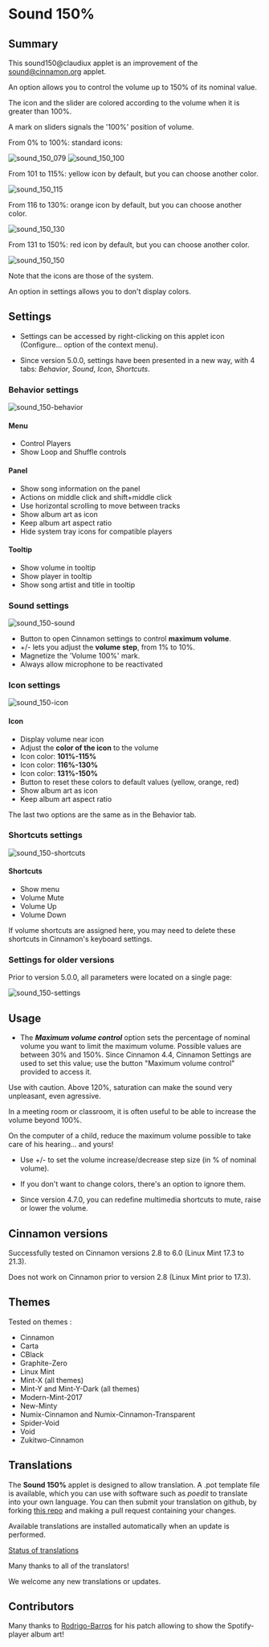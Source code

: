 # Sound 150%

## Summary

This sound150@claudiux applet is an improvement of the sound@cinnamon.org applet.

An option allows you to control the volume up to 150% of its nominal value.

The icon and the slider are colored according to the volume when it is greater than 100%.

A mark on sliders signals the '100%' position of volume.

From 0% to 100%: standard icons:

![sound_150_079](https://github.com/claudiux/docs/raw/master/sound150/images/sound_079.png) ![sound_150_100](https://github.com/claudiux/docs/raw/master/sound150/images/sound_100.png)

From 101 to 115%: yellow icon by default, but you can choose another color.

![sound_150_115](https://github.com/claudiux/docs/raw/master/sound150/images/sound_115.png)

From 116 to 130%: orange icon by default, but you can choose another color.

![sound_150_130](https://github.com/claudiux/docs/raw/master/sound150/images/sound_130.png)

From 131 to 150%: red icon by default, but you can choose another color.

![sound_150_150](https://github.com/claudiux/docs/raw/master/sound150/images/sound_150.png)

Note that the icons are those of the system.

An option in settings allows you to don't display colors.

## Settings

 * Settings can be accessed by right-clicking on this applet icon (Configure... option of the context menu).

 * Since version 5.0.0, settings have been presented in a new way, with 4 tabs: *Behavior*, *Sound*, *Icon*, *Shortcuts*.

### Behavior settings
![sound_150-behavior](https://raw.githubusercontent.com/claudiux/docs/master/sound150/images/sound150_behavior.png)

#### Menu

 * Control Players
 * Show Loop and Shuffle controls

#### Panel

 * Show song information on the panel
 * Actions on middle click and shift+middle click
 * Use horizontal scrolling to move between tracks
 * Show album art as icon
 * Keep album art aspect ratio
 * Hide system tray icons for compatible players

#### Tooltip

 * Show volume in tooltip
 * Show player in tooltip
 * Show song artist and title in tooltip

### Sound settings
![sound_150-sound](https://raw.githubusercontent.com/claudiux/docs/master/sound150/images/sound150_sound.png)

 * Button to open Cinnamon settings to control **maximum volume**.
 * +/- lets you adjust the **volume step**, from 1% to 10%.
 * Magnetize the 'Volume 100%' mark.
 * Always allow microphone to be reactivated

### Icon settings
![sound_150-icon](https://raw.githubusercontent.com/claudiux/docs/master/sound150/images/sound150_icon.png)

#### Icon

 * Display volume near icon
 * Adjust the **color of the icon** to the volume
 * Icon color: **101%-115%**
 * Icon color: **116%-130%**
 * Icon color: **131%-150%**
 * Button to reset these colors to default values (yellow, orange, red)
 * Show album art as icon
 * Keep album art aspect ratio

The last two options are the same as in the Behavior tab.

### Shortcuts settings
![sound_150-shortcuts](https://raw.githubusercontent.com/claudiux/docs/master/sound150/images/sound150_shortcuts.png)

#### Shortcuts

 * Show menu
 * Volume Mute
 * Volume Up
 * Volume Down

If volume shortcuts are assigned here, you may need to delete these shortcuts in Cinnamon's keyboard settings.

### Settings for older versions
Prior to version 5.0.0, all parameters were located on a single page:

![sound_150-settings](https://github.com/claudiux/docs/raw/master/sound150/images/sound-settings.png)

## Usage

 * The ***Maximum volume control*** option sets the percentage of
nominal volume you want to limit the maximum volume. Possible values are between 30% and 150%. Since Cinnamon 4.4, Cinnamon Settings are used to set this value; use the button "Maximum volume control" provided to access it.

Use with caution. Above 120%, saturation can make the sound very unpleasant, even agressive.

In a meeting room or classroom, it is often useful to be able to increase the volume beyond 100%.

On the computer of a child, reduce the maximum volume possible to take care of his hearing... and yours!


 * Use +/- to set the volume increase/decrease step size (in % of nominal volume).

 * If you don't want to change colors, there's an option to ignore them.

 * Since version 4.7.0, you can redefine multimedia shortcuts to mute, raise or lower the volume.

## Cinnamon versions

Successfully tested on Cinnamon versions 2.8 to 6.0 (Linux Mint 17.3 to 21.3).

Does not work on Cinnamon prior to version 2.8 (Linux Mint prior to 17.3).

## Themes

Tested on themes :

 * Cinnamon
 * Carta
 * CBlack
 * Graphite-Zero
 * Linux Mint
 * Mint-X (all themes)
 * Mint-Y and Mint-Y-Dark (all themes)
 * Modern-Mint-2017
 * New-Minty
 * Numix-Cinnamon and Numix-Cinnamon-Transparent
 * Spider-Void
 * Void
 * Zukitwo-Cinnamon

## Translations

The **Sound 150%** applet is designed to allow translation. A .pot template file is available, which you can use with software such as *poedit* to translate into your own language. You can then submit your translation on github, by forking [this repo](https://github.com/linuxmint/cinnamon-spices-applets) and making a pull request containing your changes.

Available translations are installed automatically when an update is performed.

[Status of translations](https://github.com/linuxmint/cinnamon-spices-applets/blob/translation-status-tables/.translation-tables/tables/sound150%40claudiux.md#)

Many thanks to all of the translators!

We welcome any new translations or updates.

## Contributors

Many thanks to [Rodrigo-Barros](https://github.com/Rodrigo-Barros) for his patch allowing to show the Spotify-player album art!
